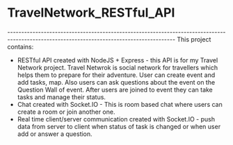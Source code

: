 # TravelNetwork_RESTful_API
------------------------------------------------------------------------------------------------------------------------------------------  This project contains:
  - RESTful API created with NodeJS + Express - this API is for my Travel Network project. Travel Netwrok is social network for travellers
  which helps them to prepare for their adventure. User can create event and add tasks, map. Also users can ask questions about the event on the Question Wall of event. After users are joined to event they can take tasks and manage their status. 
  - Chat created with Socket.IO - This is room based chat where users can create a room or join another one.
  - Real time client/server communication created with Socket.IO - push data from server to client when status of task is changed or when user add or answer a question.
  
  
  
